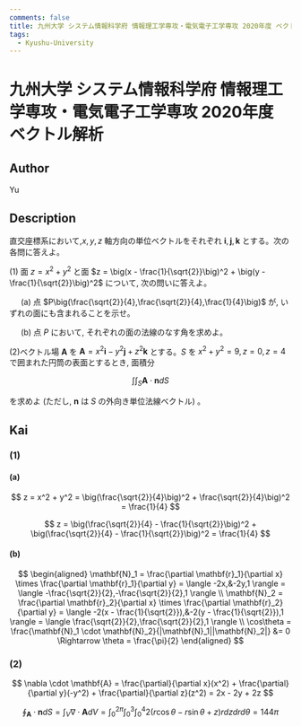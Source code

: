 ```yaml
---
comments: false
title: 九州大学 システム情報科学府 情報理工学専攻・電気電子工学専攻 2020年度 ベクトル解析
tags:
  - Kyushu-University
---
```

# 九州大学 システム情報科学府 情報理工学専攻・電気電子工学専攻 2020年度 ベクトル解析

## **Author**
Yu

## **Description**
直交座標系において,$x,y,z$ 軸方向の単位ベクトルをそれぞれ $\mathbf{i},\mathbf{j},\mathbf{k}$ とする。次の各問に答えよ。

(1) 面 $z = x^2 + y^2$ と面 $z = \big(x - \frac{1}{\sqrt{2}}\big)^2 + \big(y - \frac{1}{\sqrt{2}}\big)^2$ について, 次の問いに答えよ。

$\quad$ (a) 点 $P\big(\frac{\sqrt{2}}{4},\frac{\sqrt{2}}{4},\frac{1}{4}\big)$ が, いずれの面にも含まれることを示せ。

$\quad$ (b) 点 $P$ において, それぞれの面の法線のなす角を求めよ。

(2)ベクトル場 $\mathbf{A}$ を $\mathbf{A} = x^2\mathbf{i} - y^2\mathbf{j} + z^2\mathbf{k}$ とする。$S$ を $x^2 + y^2 = 9,z = 0,z = 4$ で囲まれた円筒の表面とするとき, 面積分

$$
\int \int_{S} \mathbf{A} \cdot \mathbf{n} dS
$$

を求めよ (ただし, $\mathbf{n}$ は $S$ の外向き単位法線ベクトル) 。

## **Kai**
### (1)
#### (a)

$$
z = x^2 + y^2 = \big(\frac{\sqrt{2}}{4}\big)^2 + \frac{\sqrt{2}}{4}\big)^2 = \frac{1}{4}
$$

$$
z = \big(\frac{\sqrt{2}}{4} - \frac{1}{\sqrt{2}}\big)^2 + \big(\frac{\sqrt{2}}{4} - \frac{1}{\sqrt{2}}\big)^2 = \frac{1}{4}
$$

#### (b)

$$
\begin{aligned}
\mathbf{N}_1 = \frac{\partial \mathbf{r}_1}{\partial x} \times \frac{\partial \mathbf{r}_1}{\partial y} = \langle -2x,&-2y,1 \rangle = \langle -\frac{\sqrt{2}}{2},-\frac{\sqrt{2}}{2},1 \rangle \\
\mathbf{N}_2 = \frac{\partial \mathbf{r}_2}{\partial x} \times \frac{\partial \mathbf{r}_2}{\partial y} = \langle -2(x - \frac{1}{\sqrt{2}}),&-2(y - \frac{1}{\sqrt{2}}),1 \rangle = \langle \frac{\sqrt{2}}{2},\frac{\sqrt{2}}{2},1 \rangle \\
\cos\theta = \frac{\mathbf{N}_1 \cdot \mathbf{N}_2}{|\mathbf{N}_1||\mathbf{N}_2|} &= 0 \Rightarrow \theta = \frac{\pi}{2}
\end{aligned} 
$$

### (2)

$$
\nabla \cdot \mathbf{A} = \frac{\partial}{\partial x}(x^2) + \frac{\partial}{\partial y}(-y^2) + \frac{\partial}{\partial z}(z^2) = 2x - 2y + 2z
$$

$$
\oint_\mathbf{A} \cdot \mathbf{n}dS = \int_{V} \nabla \cdot \mathbf{A}dV = \int_0^{2\pi} \int_0^3 \int_0^4 2(r\cos\theta - r\sin\theta + z)rdzdrd\theta = 144\pi
$$